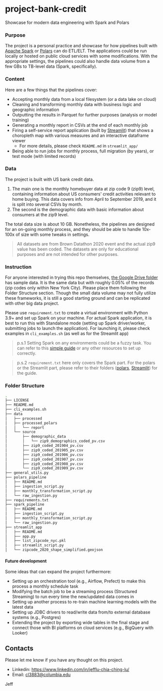 # project-bank-credit
Showcase for modern data engineering with Spark and Polars

### Purpose
The project is a personal practice and showcase for how pipelines built with [Apache Spark](https://spark.apache.org/) or [Polars](https://www.pola.rs/) can do ETL/ELT. The applications could be run locally or hosted on public cloud services with some modifications. With the appropriate settings, the pipelines could also handle data volume from a few GBs to TB-level data (Spark, specifically). 

### Content
Here are a few things that the pipelines cover:
- Accepting monthly data from a local filesystem (or a data lake on cloud)
- Cleaning and transforming monthly data with business logic and geographic information 
- Outputting the results in Parquet for further purposes (analysis or model training)
- Generating a monthly report in CSVs at the end of each monthly job
- Firing a self-service report application (built by [Streamlit](https://streamlit.io/)) that shows a choropleth map with various measures and an interactive dataframe viewer
  - For more details, please check `README.md` in `streamlit_app/`
- Being able to run jobs for monthly process, full migration (by years), or test mode (with limited records)

### Data
The project is built with US bank credit data.
1.  The main one is the monthly homebuyer data at zip code 9 (zip9) level, containing information about US consumers' credit activities relevant to home buying. This data covers info from April to September 2019, and it is split into several CSVs by month.
2.  The second is the demographic data with basic information about consumers at the zip9 level.

The total data size is about 10 GB. Nonetheless, the pipelines are designed for an on-going monthly process, and they should be able to handle 10x-100x of size with some tweaks in settings.
> All datasets are from Brown Datathon 2020 event and the actual zip9 value has been coded. The datasets are only for educational purposes and are not intended for other purposes.   

### Instruction
For anyone interested in trying this repo themselves, [the Google Drive folder](https://drive.google.com/drive/u/0/folders/1D-DVKXOFfkN1QkwV8PZ2h83AL8wA6Rov) has sample data. It is the same data but with roughly 0.05% of the records (zip codes only within New York City). Please place them following the Folder Structure section. Though the small data volume may not fully utilize these frameworks, it is still a good starting ground and can be replicated with other big data project.

Please use `requirement.txt` to create a virtual environment with Python 3.9+ and set up Spark on your machine. For actual Spark application, it is best to run this with Standalone mode (setting up Spark driver/worker, submitting jobs to launch the application). For launching it, please check examples in `cli_examples.sh` (as well as for the Streamlit app)

> p.s.1 Setting Spark on any environments could be a fuzzy task. You can refer to this [simple guide](https://www.sundog-education.com/spark-python/) or any other resources to set up correctly.

> p.s.2 `requirement.txt` here only covers the Spark part. For the polars or the Streamlit part, please refer to their folders ([polars](https://github.com/HiIamJeff/project-bank-credit/tree/main/polars_pipeline), [Streamlit](https://github.com/HiIamJeff/project-bank-credit/tree/main/streamlit_app)) for the guide.


### Folder Structure
```bash
.
├── LICENSE
├── README.md
├── cli_examples.sh
├── data
│   ├── processed
│   ├── processed_polars
│   │   └── report
│   └── source
│       ├── demographic_data
│       │   └── zip9_demographics_coded_pv.csv
│       ├── zip9_coded_201904_pv.csv
│       ├── zip9_coded_201905_pv.csv
│       ├── zip9_coded_201906_pv.csv
│       ├── zip9_coded_201907_pv.csv
│       ├── zip9_coded_201908_pv.csv
│       └── zip9_coded_201909_pv.csv
├── general_utils.py
├── polars_pipeline
│   ├── README.md
│   ├── ingestion_script.py
│   ├── monthly_transformation_script.py
│   └── raw_ingestion.py
├── requirements.txt
├── spark_pipeline
│   ├── README.md
│   ├── ingestion_script.py
│   ├── monthly_transformation_script.py
│   └── raw_ingestion.py
├── streamlit_app
│   ├── README.md
│   ├── app.py
│   ├── list_zipcode_nyc.pkl
│   ├── streamlit_script.py
│   └── zipcode_2020_shape_simplified.geojson
```

#### Future development
Some ideas that can expand the project furthermore:
- Setting up an orchestration tool (e.g., Airflow, Prefect) to make this process a monthly schedule task
- Modifying the batch job to be a streaming process (Structured Streaming) to run every time the new/updated data comes in
- Setting up another process to re-train machine learning models with the latest data
- Setting up JDBC drivers to read/write data from/to external database systems (e.g., Postgres)
- Extending the project by exporting wide tables in the final stage and connect those with BI platforms on cloud services (e.g., BigQuery with Looker)

## Contacts
Please let me know if you have any thought on this project.

- Linkedin: https://www.linkedin.com/in/jefflu-chia-ching-lu/
- Email: cl3883@columbia.edu

Jeff

